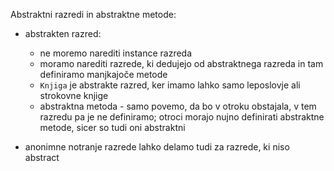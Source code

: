 Abstraktni razredi in abstraktne metode:
- abstrakten razred:
	- ne moremo narediti instance razreda
	- moramo narediti razrede, ki dedujejo od abstraktnega razreda in tam definiramo manjkajoče metode
	- `Knjiga` je abstrakte razred, ker imamo lahko samo leposlovje ali strokovne knjige
	- abstraktna metoda - samo povemo, da bo v otroku obstajala, v tem razredu pa je ne definiramo; otroci morajo nujno definirati abstraktne metode, sicer so tudi oni abstraktni

- anonimne notranje razrede lahko delamo tudi za razrede, ki niso abstract